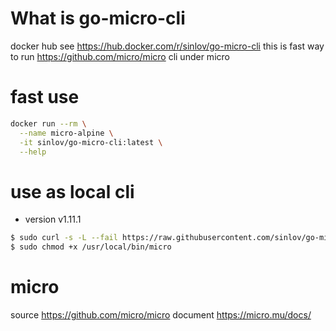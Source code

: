 # What is go-micro-cli

docker hub see https://hub.docker.com/r/sinlov/go-micro-cli
this is fast way to run https://github.com/micro/micro cli under micro

# fast use

```sh
docker run --rm \
  --name micro-alpine \
  -it sinlov/go-micro-cli:latest \
  --help
```

# use as local cli

- version v1.11.1

```sh
$ sudo curl -s -L --fail https://raw.githubusercontent.com/sinlov/go-micro-cli/master/v1.11.1/run.sh -o /usr/local/bin/micro
$ sudo chmod +x /usr/local/bin/micro
```

# micro

source https://github.com/micro/micro
document https://micro.mu/docs/
